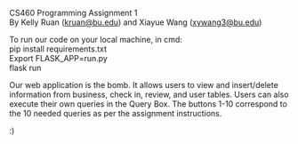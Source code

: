 CS460 Programming Assignment 1 <br>
By Kelly Ruan (kruan@bu.edu) and Xiayue Wang (xywang3@bu.edu)

To run our code on your local machine, in cmd: <br>
pip install requirements.txt <br>
Export FLASK_APP=run.py <br>
flask run 

Our web application is the bomb. It allows users to view and insert/delete information from business, check in, review, and user tables. Users can also execute their own queries in the Query Box. The buttons 1-10 correspond to the 10 needed queries as per the assignment instructions.

:)
